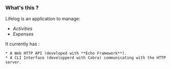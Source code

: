 ### What's this ?
Lifelog is an application to manage:

* *Activities*
* *Expenses*

It currently has :

	* A Web HTTP API (developed with **Echo Framework**).
	* A CLI Interface (developperd with Cobra) communicating with the HTTP server.
